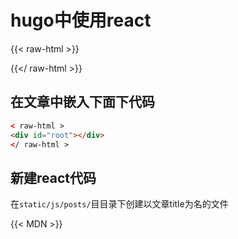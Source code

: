 # hugo中使用react


<style>
  #root{

  }

  #root button{
    color:red
  }
</style>


{{< raw-html >}}
<div id="root"></div>

<div id = "svgcontainer">
      </div>
      <script language = "javascript">
         var width = 300;
         var height = 300;
         var svg = d3.select("#svgcontainer")
            .append("svg")
            .attr("width", width)
            .attr("height", height);
         svg.append("line")
            .attr("x1", 100)
            .attr("y1", 100)
            .attr("x2", 200)
            .attr("y2", 200)
            .style("stroke", "rgb(255,0,0)")
            .style("stroke-width", 2);
   </script>

{{</ raw-html >}}


## 在文章中嵌入下面下代码

```html
< raw-html >
<div id="root"></div>
</ raw-html >

```

## 新建react代码
在`static/js/posts/`目目录下创建以文章title为名的文件


{{< MDN >}}
